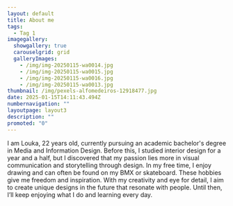```yaml
---
layout: default
title: About me
tags:
  - Tag 1
imagegallery:
  showgallery: true
  carouselgrid: grid
  galleryImages:
    - /img/img-20250115-wa0014.jpg
    - /img/img-20250115-wa0015.jpg
    - /img/img-20250115-wa0016.jpg
    - /img/img-20250115-wa0013.jpg
thumbnail: /img/pexels-alfomedeiros-12918477.jpg
date: 2025-01-15T14:11:43.494Z
numbernavigation: ""
layoutpage: layout3
description: ""
promoted: "0"
---
```

I am Louka, 22 years old, currently pursuing an academic bachelor's degree in Media and Information Design. Before this, I studied interior design for a year and a half, but I discovered that my passion lies more in visual communication and storytelling through design. In my free time, I enjoy drawing and can often be found on my BMX or skateboard. These hobbies give me freedom and inspiration. With my creativity and eye for detail, I aim to create unique designs in the future that resonate with people. Until then, I’ll keep enjoying what I do and learning every day.